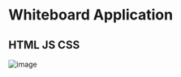 # Whiteboard Application 
## HTML JS CSS

![image](https://user-images.githubusercontent.com/34793927/134158978-1eecc1c7-7a74-44d8-8808-1272226f5bac.png)
